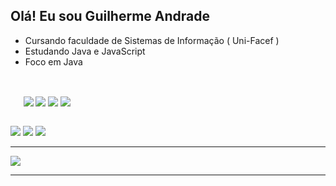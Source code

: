 <div>

## Olá! Eu sou Guilherme Andrade 

 - Cursando faculdade de Sistemas de Informação ( Uni-Facef )
 - Estudando Java e JavaScript
 - Foco em Java

<br />

⠀⠀<img align="center" src="https://img.shields.io/badge/Java-0D1117?style=for-the-badge&logo=openjdk&logoColor=white" /> <img align="center"  src="https://img.shields.io/badge/JavaScript-0D1117?style=for-the-badge&logo=javascript&logoColor=white" /> <img align="center"  src="https://img.shields.io/badge/HTML-0D1117?style=for-the-badge&logo=html5&logoColor=white" /> <img align="center"  src="https://img.shields.io/badge/CSS-0D1117?&style=for-the-badge&logo=css3&logoColor=white" />

</div>
<br />

<div>   
<a href = "mailto:guilhermesantosandrade01@gmail.com"><img src="https://img.shields.io/badge/-Gmail-%23333?style=for-the-badge&logo=gmail&logoColor=white" target="_blank"></a>
<a href="https://www.linkedin.com/in/guilhermesandradee/" target="_blank"><img src="https://img.shields.io/badge/-LinkedIn-333?style=for-the-badge&logo=linkedin&logoColor=white" target="_blank"></a> 
<a href="https://guilhermesandrade.github.io/Portfolio/" target="_blank" ><img src="https://img.shields.io/badge/-Portfolio-333?style=for-the-badge&logo=deezer&logoColor=white" /></a>
 </div>

---

<div>

<a href="https://github.com/guilhermesandrade">
 <img height="" src="https://github-readme-stats.vercel.app/api/top-langs/?username=guilhermesandrade&layout=donut&hide_border=true&title_color=A9A9A9&text_color=A9A9A9&theme=transparent">
</a>
</div>

---

